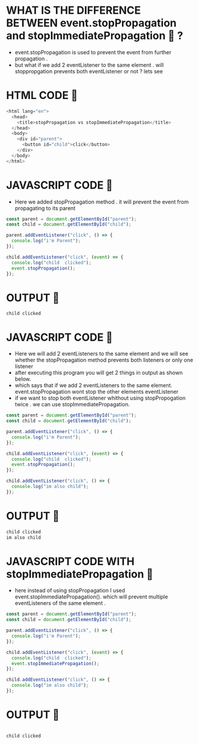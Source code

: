 # WHAT IS THE DIFFERENCE BETWEEN event.stopPropagation and stopImmediatePropagation 🚀 ?

- event.stopPropagation is used to prevent the event from further propagation .
- but what if we add 2 eventListener to the same element . will stoppropgation prevents both eventListener or not ? lets see

# HTML CODE 🚀

```javascript
<html lang="en">
  <head>
    <title>stopPropagation vs stopImmediatePropagation</title>
  </head>
  <body>
    <div id="parent">
      <button id="child">click</button>
    </div>
  </body>
</html>
```

# JAVASCRIPT CODE 🚀

- Here we added stopPropagation method . it will prevent the event from propagating to its parent

```javascript
const parent = document.getElementById("parent");
const child = document.getElementById("child");

parent.addEventListener("click", () => {
  console.log("i'm Parent");
});

child.addEventListener("click", (event) => {
  console.log("child  clicked");
  event.stopPropagation();
});
```

# OUTPUT 🚀

```
child clicked
```

# JAVASCRIPT CODE 🚀

- Here we will add 2 eventListeners to the same element and we will see whether the stopPropagation method prevents both listeners or only one listener
- after executing this program you will get 2 things in output as shown below.
- which says that if we add 2 eventListeners to the same element. event.stopPropagation wont stop the other elements eventListener
- if we want to stop both eventListener whithout using stopPropogation twice . we can use stopImmediatePropagation.

```javascript
const parent = document.getElementById("parent");
const child = document.getElementById("child");

parent.addEventListener("click", () => {
  console.log("i'm Parent");
});

child.addEventListener("click", (event) => {
  console.log("child  clicked");
  event.stopPropagation();
});

child.addEventListener("click", () => {
  console.log("im also child");
});
```

# OUTPUT 🚀

```javascript
child clicked
im also child
```

# JAVASCRIPT CODE WITH stopImmediatePropagation 🚀

- here instead of using stopPropagation I used event.stopImmediatePropagation(). which will prevent multiple eventListeners of the same element .

```javascript
const parent = document.getElementById("parent");
const child = document.getElementById("child");

parent.addEventListener("click", () => {
  console.log("i'm Parent");
});

child.addEventListener("click", (event) => {
  console.log("child  clicked");
  event.stopImmediatePropagation();
});

child.addEventListener("click", () => {
  console.log("im also child");
});
```

# OUTPUT 🚀

```javascript

child clicked

```
